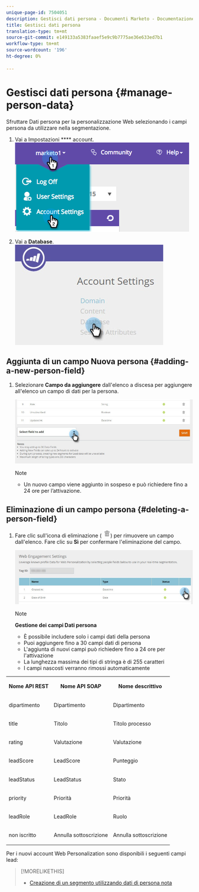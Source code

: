 ```yaml
---
unique-page-id: 7504051
description: Gestisci dati persona - Documenti Marketo - Documentazione prodotto
title: Gestisci dati persona
translation-type: tm+mt
source-git-commit: e149133a5383faaef5e9c9b7775ae36e633ed7b1
workflow-type: tm+mt
source-wordcount: '196'
ht-degree: 0%

---
```



# Gestisci dati persona {#manage-person-data}

Sfruttare Dati persona per la personalizzazione Web selezionando i campi persona da utilizzare nella segmentazione.

1. Vai a Impostazioni **** account.\
   ![](assets/image2015-5-7-15-3a17-3a23.png)

1. Vai a **Database**.\
   ![](assets/account-settings-dropdown-database.jpg)

## Aggiunta di un campo Nuova persona {#adding-a-new-person-field}

1. Selezionare **Campo da aggiungere** dall&#39;elenco a discesa per aggiungere all&#39;elenco un campo di dati per la persona.

   ![](assets/add-a-person-field-hand.jpg)

   >[!NOTE]
   >
   >
   >    
   >    
   >    * Un nuovo campo viene aggiunto in sospeso e può richiedere fino a 24 ore per l’attivazione.


## Eliminazione di un campo persona {#deleting-a-person-field}

1. Fare clic sull&#39;icona di eliminazione ( ![—](assets/image2015-3-24-13-3a45-3a56.png)) per rimuovere un campo dall&#39;elenco. Fare clic su **Sì** per confermare l&#39;eliminazione del campo.

   ![](assets/web-engagement-settings-delete.jpg)

   >[!NOTE]
   >
   >**Gestione dei campi Dati persona**
   >
   >    
   >    
   >    * È possibile includere solo i campi dati della persona
   >    * Puoi aggiungere fino a 30 campi dati di persona
   >    * L&#39;aggiunta di nuovi campi può richiedere fino a 24 ore per l&#39;attivazione
   >    * La lunghezza massima dei tipi di stringa è di 255 caratteri
   >    * I campi nascosti verranno rimossi automaticamente


<table> 
 <tbody> 
  <tr> 
   <th><p>Nome API REST</p></th> 
   <th><p>Nome API SOAP</p></th> 
   <th><p>Nome descrittivo</p></th> 
  </tr> 
  <tr> 
   <td><p>dipartimento</p></td> 
   <td><p>Dipartimento</p></td> 
   <td><p>Dipartimento</p></td> 
  </tr> 
  <tr> 
   <td><p>title</p></td> 
   <td><p>Titolo</p></td> 
   <td><p>Titolo processo</p></td> 
  </tr> 
  <tr> 
   <td><p>rating</p></td> 
   <td><p>Valutazione</p></td> 
   <td><p>Valutazione</p></td> 
  </tr> 
  <tr> 
   <td><p>leadScore</p></td> 
   <td><p>LeadScore</p></td> 
   <td><p>Punteggio</p></td> 
  </tr> 
  <tr> 
   <td><p>leadStatus</p></td> 
   <td><p>LeadStatus</p></td> 
   <td><p>Stato</p></td> 
  </tr> 
  <tr> 
   <td><p>priority</p></td> 
   <td><p>Priorità</p></td> 
   <td><p>Priorità</p></td> 
  </tr> 
  <tr> 
   <td><p>leadRole</p></td> 
   <td><p>LeadRole</p></td> 
   <td><p>Ruolo</p></td> 
  </tr> 
  <tr> 
   <td><p>non iscritto</p></td> 
   <td><p>Annulla sottoscrizione</p></td> 
   <td><p>Annulla sottoscrizione</p></td> 
  </tr> 
 </tbody> 
</table>

Per i nuovi account Web Personalization sono disponibili i seguenti campi lead:

>[!MORELIKETHIS]
>
>* [Creazione di un segmento utilizzando dati di persona nota](create-a-segment-using-known-person-data.md)

>



